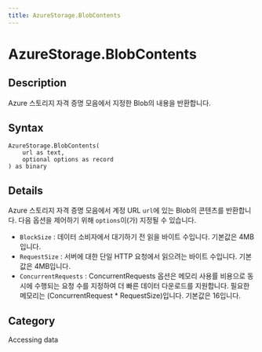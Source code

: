 ```yaml
---
title: AzureStorage.BlobContents
---
```


# AzureStorage.BlobContents


## Description

Azure 스토리지 자격 증명 모음에서 지정한 Blob의 내용을 반환합니다.


## Syntax

```powerquery
AzureStorage.BlobContents(
    url as text,
    optional options as record
) as binary
```


## Details

Azure 스토리지 자격 증명 모음에서 계정 URL <code>url</code>에 있는 Blob의 콘텐츠를 반환합니다. 다음 옵션을 제어하기 위해 <code>options</code>이(가) 지정될 수 있습니다.    <ul><li><code>BlockSize</code> : 데이터 소비자에서 대기하기 전 읽을 바이트 수입니다. 기본값은 4MB입니다.</li><li><code>RequestSize</code> : 서버에 대한 단일 HTTP 요청에서 읽으려는 바이트 수입니다. 기본값은 4MB입니다.</li><li><code>ConcurrentRequests</code> : ConcurrentRequests 옵션은 메모리 사용률 비용으로 동시에 수행되는 요청 수를 지정하여 더 빠른 데이터 다운로드를 지원합니다. 필요한 메모리는 (ConcurrentRequest \* RequestSize)입니다. 기본값은 16입니다.</li></ul>



## Category
Accessing data
